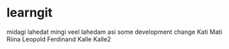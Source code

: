# learngit
midagi lahedat
mingi veel lahedam asi
some development change
Kati
Mati
Riina
Leopold
Ferdinand
Kalle
Kalle2